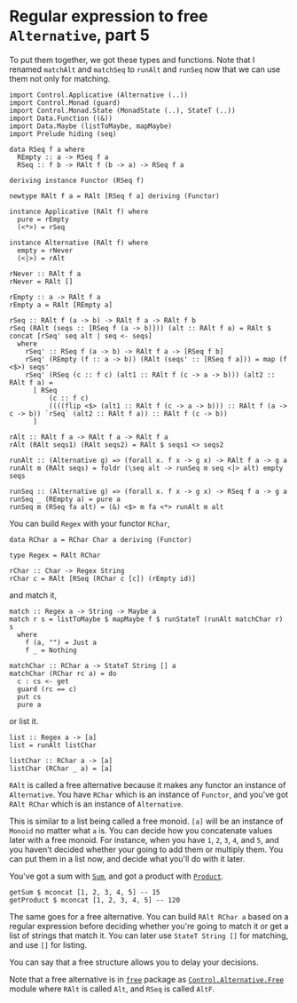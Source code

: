 # Regular expression to free `Alternative`, part 5

To put them together, we got these types and functions. Note that I renamed `matchAlt` and `matchSeq` to `runAlt` and `runSeq` now that we can use them not only for matching.

```
import Control.Applicative (Alternative (..))
import Control.Monad (guard)
import Control.Monad.State (MonadState (..), StateT (..))
import Data.Function ((&))
import Data.Maybe (listToMaybe, mapMaybe)
import Prelude hiding (seq)

data RSeq f a where
  REmpty :: a -> RSeq f a
  RSeq :: f b -> RAlt f (b -> a) -> RSeq f a

deriving instance Functor (RSeq f)

newtype RAlt f a = RAlt [RSeq f a] deriving (Functor)

instance Applicative (RAlt f) where
  pure = rEmpty
  (<*>) = rSeq

instance Alternative (RAlt f) where
  empty = rNever
  (<|>) = rAlt

rNever :: RAlt f a
rNever = RAlt []

rEmpty :: a -> RAlt f a
rEmpty a = RAlt [REmpty a]

rSeq :: RAlt f (a -> b) -> RAlt f a -> RAlt f b
rSeq (RAlt (seqs :: [RSeq f (a -> b)])) (alt :: RAlt f a) = RAlt $ concat [rSeq' seq alt | seq <- seqs]
  where
    rSeq' :: RSeq f (a -> b) -> RAlt f a -> [RSeq f b]
    rSeq' (REmpty (f :: a -> b)) (RAlt (seqs' :: [RSeq f a])) = map (f <$>) seqs'
    rSeq' (RSeq (c :: f c) (alt1 :: RAlt f (c -> a -> b))) (alt2 :: RAlt f a) =
      [ RSeq
          (c :: f c)
          ((((flip <$> (alt1 :: RAlt f (c -> a -> b))) :: RAlt f (a -> c -> b)) `rSeq` (alt2 :: RAlt f a)) :: RAlt f (c -> b))
      ]

rAlt :: RAlt f a -> RAlt f a -> RAlt f a
rAlt (RAlt seqs1) (RAlt seqs2) = RAlt $ seqs1 <> seqs2

runAlt :: (Alternative g) => (forall x. f x -> g x) -> RAlt f a -> g a
runAlt m (RAlt seqs) = foldr (\seq alt -> runSeq m seq <|> alt) empty seqs

runSeq :: (Alternative g) => (forall x. f x -> g x) -> RSeq f a -> g a
runSeq _ (REmpty a) = pure a
runSeq m (RSeq fa alt) = (&) <$> m fa <*> runAlt m alt
```

You can build `Regex` with your functor `RChar`,

```
data RChar a = RChar Char a deriving (Functor)

type Regex = RAlt RChar

rChar :: Char -> Regex String
rChar c = RAlt [RSeq (RChar c [c]) (rEmpty id)]
```

and match it,

```
match :: Regex a -> String -> Maybe a
match r s = listToMaybe $ mapMaybe f $ runStateT (runAlt matchChar r) s
  where
    f (a, "") = Just a
    f _ = Nothing

matchChar :: RChar a -> StateT String [] a
matchChar (RChar rc a) = do
  c : cs <- get
  guard (rc == c)
  put cs
  pure a
```

or list it.

```
list :: Regex a -> [a]
list = runAlt listChar

listChar :: RChar a -> [a]
listChar (RChar _ a) = [a]
```

`RAlt` is called a free alternative because it makes any functor an instance of `Alternative`. You have `RChar` which is an instance of `Functor`, and you've got `RAlt RChar` which is an instance of `Alternative`.

This is similar to a list being called a free monoid. `[a]` will be an instance of `Monoid` no matter what `a` is. You can decide how you concatenate values later with a free monoid. For instance, when you have `1`, `2`, `3`, `4`, and `5`, and you haven't decided whether your going to add them or multiply them. You can put them in a list now, and decide what you'll do with it later.

You've got a sum with [`Sum`](https://hackage.haskell.org/package/base-4.21.0.0/docs/Data-Monoid.html#t:Sum), and got a product with [`Product`](https://hackage.haskell.org/package/base-4.21.0.0/docs/Data-Monoid.html#t:Product).

```
getSum $ mconcat [1, 2, 3, 4, 5] -- 15
getProduct $ mconcat [1, 2, 3, 4, 5] -- 120
```

The same goes for a free alternative. You can build `RAlt RChar a` based on a regular expression before deciding whether you're going to match it or get a list of strings that match it. You can later use `StateT String []` for matching, and use `[]` for listing.

You can say that a free structure allows you to delay your decisions.

Note that a free alternative is in [`free`](https://hackage.haskell.org/package/free) package as [`Control.Alternative.Free`](https://hackage.haskell.org/package/free-5.2/docs/Control-Alternative-Free.html) module where `RAlt` is called `Alt`, and `RSeq` is called `AltF`.
